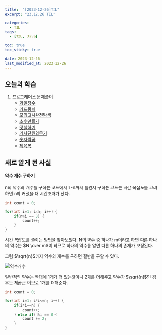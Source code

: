 ```yaml
---
title:  "[2023-12-26]TIL"
excerpt: "23.12.26 TIL"

categories:
  - TIL
tags:
  - [TIL, Java]

toc: true
toc_sticky: true
 
date: 2023-12-26
last_modified_at: 2023-12-26
---
```


## 오늘의 학습
1. 프로그래머스 문제풀이  
    - [과일장수](https://school.programmers.co.kr/learn/courses/30/lessons/135808)  
    - [카드뭉치](https://school.programmers.co.kr/learn/courses/30/lessons/159994)
    - [모의고사완전탐색](https://school.programmers.co.kr/learn/courses/30/lessons/42840)
    - [소수만들기](https://school.programmers.co.kr/learn/courses/30/lessons/12977)
    - [덧칠하기](https://school.programmers.co.kr/learn/courses/30/lessons/161989?language=java)
    - [기사단원의무기](https://school.programmers.co.kr/learn/courses/30/lessons/136798)
    - [숫자짝꿍](https://school.programmers.co.kr/learn/courses/30/lessons/131128)
    - [체육복](https://school.programmers.co.kr/learn/courses/30/lessons/42862?language=java)

    
    


## 새로 알게 된 사실
#### 약수 개수 구하기
n의 약수의 개수를 구하는 코드에서 1~n까지 돌면서 구하는 코드는 시간 복잡도를 고려하면 n이 커졌을 때 시간초과가 났다.
```java
int count = 0;

for(int i=1; i<n; i++) {
    if(n%i == 0) {
        count++;
    }
}
```
시간 복잡도를 줄이는 방법을 찾아보았다. N의 약수 중 하나가 m이라고 하면 다른 하나의 약수는 $N \over m$이 되므로 하나의 약수를 알면 다른 하나의 존재가 보장된다.   

그럼 $\sqrt{n}$까지 약수의 개수를 구하면 절반을 구할 수 있다. 

![약수개수](https://github.com/gunnu3226/Coding-test/assets/139452702/fe2269ce-e437-4e75-9ae0-603dc1da235d)
  

일반적인 약수는 반대에 1개가 더 있는것이니 2개를 더해주고 약수가 $\sqrt{n}$인 경우는 제곱근 이므로 1개를 더해준다.

```java
int count = 0;

for(int i=1; i*i<=n; i++) {
    if(i*i==n) {
        count++;
    } else if(n%i == 0){
        count += 2;
    }
}
```


